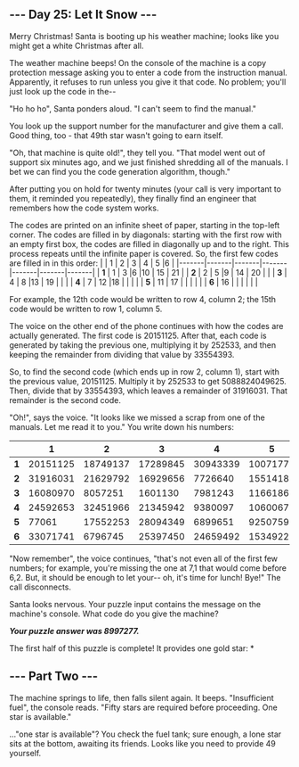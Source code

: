 ## --- Day 25: Let It Snow ---

Merry Christmas! Santa is booting up his weather machine; looks like you might get a white Christmas after all.

The weather machine beeps! On the console of the machine is a copy protection message asking you to enter a code from the instruction manual. Apparently, it refuses to run unless you give it that code. No problem; you'll just look up the code in the--

"Ho ho ho", Santa ponders aloud. "I can't seem to find the manual."

You look up the support number for the manufacturer and give them a call. Good thing, too - that 49th star wasn't going to earn itself.

"Oh, that machine is quite old!", they tell you. "That model went out of support six minutes ago, and we just finished shredding all of the manuals. I bet we can find you the code generation algorithm, though."

After putting you on hold for twenty minutes (your call is very important to them, it reminded you repeatedly), they finally find an engineer that remembers how the code system works.

The codes are printed on an infinite sheet of paper, starting in the top-left corner. The codes are filled in by diagonals: starting with the first row with an empty first box, the codes are filled in diagonally up and to the right. This process repeats until the infinite paper is covered. So, the first few codes are filled in in this order:
|       | 1     | 2     | 3     | 4     | 5     |6      |
|-------|-------|-------|-------|-------|-------|-------|
| **1** | 1     | 3     |6      |10     | 15    | 21    |
| **2** | 2     | 5     |9      | 14    | 20    |       |
| **3** | 4     | 8     |13     | 19    |       |       |
| **4** | 7     | 12    |18     |       |       |       |
| **5** | 11    | 17    |       |       |       |       |
| **6** | 16    |       |       |       |       |       |

For example, the 12th code would be written to row 4, column 2; the 15th code would be written to row 1, column 5.

The voice on the other end of the phone continues with how the codes are actually generated. The first code is 20151125. After that, each code is generated by taking the previous one, multiplying it by 252533, and then keeping the remainder from dividing that value by 33554393.

So, to find the second code (which ends up in row 2, column 1), start with the previous value, 20151125. Multiply it by 252533 to get 5088824049625. Then, divide that by 33554393, which leaves a remainder of 31916031. That remainder is the second code.

"Oh!", says the voice. "It looks like we missed a scrap from one of the manuals. Let me read it to you." You write down his numbers:


|       | 1           | 2            | 3            | 4          | 5           |6          |
|-------|-------------|--------------|--------------|------------|-------------|-----------|
| **1** | 20151125    | 18749137     |17289845      |30943339    | 10071777    | 33511524  |
| **2** | 31916031    | 21629792     |16929656      | 7726640    | 15514188    | 4041754   |
| **3** | 16080970    | 8057251      |1601130       | 7981243    |  11661866   | 16474243  |
| **4** | 24592653    | 32451966     |21345942      | 9380097    |  10600672   |  31527494 |
| **5** | 77061       | 17552253     |    28094349  |6899651     | 9250759     |31663883   |
| **6** | 33071741    |  6796745     |   25397450   |  24659492  |  1534922    | 27995004  |

"Now remember", the voice continues, "that's not even all of the first few numbers; for example, you're missing the one at 7,1 that would come before 6,2. But, it should be enough to let your-- oh, it's time for lunch! Bye!" The call disconnects.

Santa looks nervous. Your puzzle input contains the message on the machine's console. What code do you give the machine?

**_Your puzzle answer was 8997277._**

The first half of this puzzle is complete! It provides one gold star: *

## --- Part Two ---

The machine springs to life, then falls silent again. It beeps. "Insufficient fuel", the console reads. "Fifty stars are required before proceeding. One star is available."

..."one star is available"? You check the fuel tank; sure enough, a lone star sits at the bottom, awaiting its friends. Looks like you need to provide 49 yourself.
